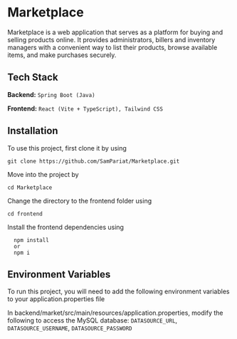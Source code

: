 
# Marketplace

Marketplace is a web application that serves as a platform for buying and selling products online. It provides administrators, billers and inventory managers with a convenient way to list their products, browse available items, and make purchases securely.


## Tech Stack

**Backend:** `Spring Boot (Java)`

**Frontend:** `React (Vite + TypeScript), Tailwind CSS` 


## Installation

To use this project, first clone it by using
```
git clone https://github.com/SamPariat/Marketplace.git
```

Move into the project by
```
cd Marketplace
```

Change the directory to the frontend folder using
```
cd frontend
```

Install the frontend dependencies using
```
  npm install
  or
  npm i
```
## Environment Variables

To run this project, you will need to add the following environment variables to your application.properties file

In backend/market/src/main/resources/application.properties,
modify the following to access the MySQL database:
`DATASOURCE_URL`, `DATASOURCE_USERNAME`, `DATASOURCE_PASSWORD`
